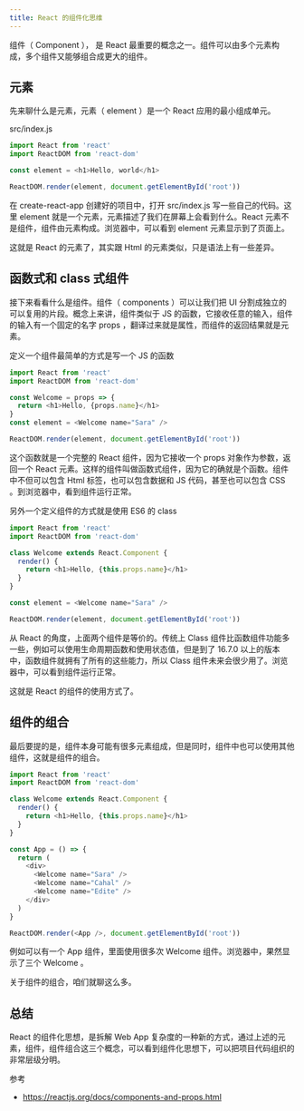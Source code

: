 ```yaml
---
title: React 的组件化思维
---
```


组件（ Component ）， 是 React 最重要的概念之一。组件可以由多个元素构成，多个组件又能够组合成更大的组件。

## 元素

先来聊什么是元素，元素（ element ）是一个 React 应用的最小组成单元。

src/index.js

```js
import React from 'react'
import ReactDOM from 'react-dom'

const element = <h1>Hello, world</h1>

ReactDOM.render(element, document.getElementById('root'))
```

在 create-react-app 创建好的项目中，打开 src/index.js 写一些自己的代码。这里 element 就是一个元素，元素描述了我们在屏幕上会看到什么。React 元素不是组件，组件由元素构成。浏览器中，可以看到 element 元素显示到了页面上。

这就是 React 的元素了，其实跟 Html 的元素类似，只是语法上有一些差异。

## 函数式和 class 式组件

接下来看看什么是组件。组件（ components ）可以让我们把 UI 分割成独立的可以复用的片段。概念上来讲，组件类似于 JS 的函数，它接收任意的输入，组件的输入有一个固定的名字 props ，翻译过来就是属性，而组件的返回结果就是元素。

定义一个组件最简单的方式是写一个 JS 的函数

```js
import React from 'react'
import ReactDOM from 'react-dom'

const Welcome = props => {
  return <h1>Hello, {props.name}</h1>
}
const element = <Welcome name="Sara" />

ReactDOM.render(element, document.getElementById('root'))
```

这个函数就是一个完整的 React 组件，因为它接收一个 props 对象作为参数，返回一个 React 元素。这样的组件叫做函数式组件，因为它的确就是个函数。组件中不但可以包含 Html 标签，也可以包含数据和 JS 代码，甚至也可以包含 CSS 。到浏览器中，看到组件运行正常。

另外一个定义组件的方式就是使用 ES6 的 class

```js
import React from 'react'
import ReactDOM from 'react-dom'

class Welcome extends React.Component {
  render() {
    return <h1>Hello, {this.props.name}</h1>
  }
}

const element = <Welcome name="Sara" />

ReactDOM.render(element, document.getElementById('root'))
```

从 React 的角度，上面两个组件是等价的。传统上 Class 组件比函数组件功能多一些，例如可以使用生命周期函数和使用状态值，但是到了 16.7.0 以上的版本中，函数组件就拥有了所有的这些能力，所以 Class 组件未来会很少用了。浏览器中，可以看到组件运行正常。

这就是 React 的组件的使用方式了。

## 组件的组合

最后要提的是，组件本身可能有很多元素组成，但是同时，组件中也可以使用其他组件，这就是组件的组合。

```js
import React from 'react'
import ReactDOM from 'react-dom'

class Welcome extends React.Component {
  render() {
    return <h1>Hello, {this.props.name}</h1>
  }
}

const App = () => {
  return (
    <div>
      <Welcome name="Sara" />
      <Welcome name="Cahal" />
      <Welcome name="Edite" />
    </div>
  )
}

ReactDOM.render(<App />, document.getElementById('root'))
```

例如可以有一个 App 组件，里面使用很多次 Welcome 组件。浏览器中，果然显示了三个 Welcome 。

关于组件的组合，咱们就聊这么多。

## 总结

React 的组件化思想，是拆解 Web App 复杂度的一种新的方式，通过上述的元素，组件，组件组合这三个概念，可以看到组件化思想下，可以把项目代码组织的非常层级分明。

参考

- https://reactjs.org/docs/components-and-props.html
